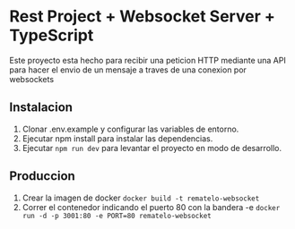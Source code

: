 
# Rest Project + Websocket Server + TypeScript

Este proyecto esta hecho para recibir una peticion HTTP mediante una API para hacer el envio de un mensaje a traves de una conexion por websockets

## Instalacion

1. Clonar .env.example y configurar las variables de entorno.
2. Ejecutar npm install para instalar las dependencias.
3. Ejecutar `npm run dev` para levantar el proyecto en modo de desarrollo.

## Produccion
1. Crear la imagen de docker `docker build -t rematelo-websocket`
2. Correr el contenedor indicando el puerto 80 con la bandera -e `docker run -d -p 3001:80 -e PORT=80 rematelo-websocket`
